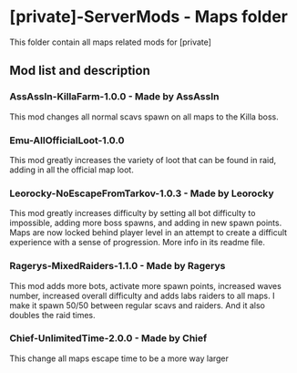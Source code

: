 # [private]-ServerMods - Maps folder
This folder contain all maps related mods for [private]

## Mod list and description

### AssAssIn-KillaFarm-1.0.0 - Made by AssAssIn
This mod changes all normal scavs spawn on all maps to the Killa boss.

### Emu-AllOfficialLoot-1.0.0
This mod greatly increases the variety of loot that can be found in raid, adding in all the official map loot.

### Leorocky-NoEscapeFromTarkov-1.0.3 - Made by Leorocky
This mod greatly increases difficulty by setting all bot difficulty to impossible, adding more boss spawns, and adding in new spawn points. Maps are now locked behind player level in an attempt to create a difficult experience with a sense of progression. More info in its readme file.

### Ragerys-MixedRaiders-1.1.0 - Made by Ragerys
This mod adds more bots, activate more spawn points, increased waves number, increased overall difficulty and adds labs raiders to all maps. I make it spawn 50/50 between regular scavs and raiders. And it also doubles the raid times.

### Chief-UnlimitedTime-2.0.0 - Made by Chief
This change all maps escape time to be a more way larger